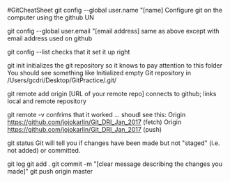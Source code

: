 #GitCheatSheet
git config --global user.name "[name]
Configure git on the computer using the github UN

git config --global user.email "[email address]
same as above except with email address used on github

git config --list
checks that it set it up right 

git init
initializes the git repository so it knows to pay attention to this folder
You should see something like Initialized empty Git repository in /Users/gcdri/Desktop/GitPractice/.git/

git remote add origin [URL of your remote repo]
connects to github; links local and remote repository

git remote -v
confrims that it worked ... shoudl see this: 
Origin https://github.com/jojokarlin/Git_DRI_Jan_2017 (fetch)
Origin https://github.com/jojokarlin/Git_DRI_Jan_2017 (push)

git status
Git will tell you if changes have been made but not "staged" (i.e. not added) or committed.


git log
git add .
git commit -m "[clear message describing the changes you made]"
git push origin master